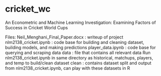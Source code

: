 # cricket_wc
An Econometric and Machine Learning Investigation: Examining Factors of Success in Cricket World Cups

Files:
Neil_Menghani_Final_Paper.docx : writeup of project
nlm2138_cricket.ipynb : code base for building and cleaning dataset, building models, and making predictions
player_data.ipynb : code base for querying and scraping data
data : file that contains all relevant data 
    Run nlm2138_cricket.ipynb in same directory as historical, matchups, players, and temp to build/clean dataset
    clean : contains dataset split and output from nlm2138_cricket.ipynb, can play with these datasets in R
